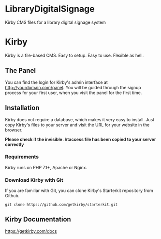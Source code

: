 # LibraryDigitalSignage
Kirby CMS files for a library digital signage system

# Kirby

Kirby is a file-based CMS.
Easy to setup. Easy to use. Flexible as hell.

## The Panel

You can find the login for Kirby's admin interface at
http://yourdomain.com/panel. You will be guided through the signup
process for your first user, when you visit the panel
for the first time.

## Installation

Kirby does not require a database, which makes it very easy to
install. Just copy Kirby's files to your server and visit the
URL for your website in the browser.

**Please check if the invisible .htaccess file has been
copied to your server correctly**

### Requirements

Kirby runs on PHP 7.1+, Apache or Nginx.

### Download Kirby with Git

If you are familiar with Git, you can clone Kirby's
Starterkit repository from Github.

    git clone https://github.com/getkirby/starterkit.git

## Kirby Documentation

<https://getkirby.com/docs>
